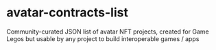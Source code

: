 # avatar-contracts-list
Community-curated JSON list of avatar NFT projects, created for Game Legos but usable by any project to build interoperable games / apps
